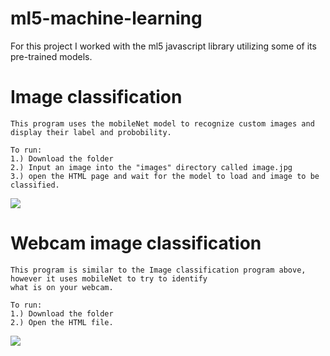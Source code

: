 # ml5-machine-learning
For this project I worked with the ml5 javascript library utilizing some of its pre-trained models.
# Image classification
```
This program uses the mobileNet model to recognize custom images and display their label and probobility.

To run:
1.) Download the folder
2.) Input an image into the "images" directory called image.jpg
3.) open the HTML page and wait for the model to load and image to be classified.
```
![](https://i.gyazo.com/366e563e8ee9b15b0b82c540b90e2bf7.jpg)

# Webcam image classification
```
This program is similar to the Image classification program above, however it uses mobileNet to try to identify 
what is on your webcam.

To run:
1.) Download the folder
2.) Open the HTML file.
```
![](https://i.gyazo.com/b1516303b2962d773f05970e90831795.png)

